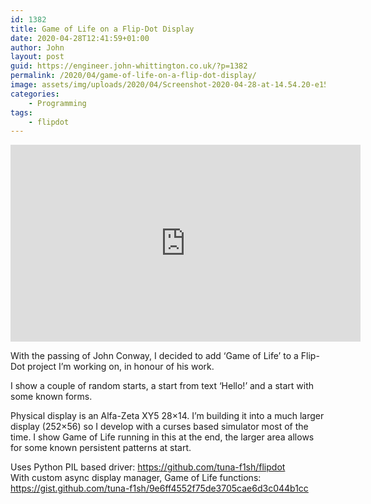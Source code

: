 ```yaml
---
id: 1382
title: Game of Life on a Flip-Dot Display
date: 2020-04-28T12:41:59+01:00
author: John
layout: post
guid: https://engineer.john-whittington.co.uk/?p=1382
permalink: /2020/04/game-of-life-on-a-flip-dot-display/
image: assets/img/uploads/2020/04/Screenshot-2020-04-28-at-14.54.20-e1588078613172-1200x698.png
categories:
    - Programming
tags:
    - flipdot
---
```


<div class="box">
<iframe width="560" height="315" src="https://www.youtube.com/embed/FjQ4jZS2f9M" title="YouTube video player" frameborder="0" allow="accelerometer; autoplay; clipboard-write; encrypted-media; gyroscope; picture-in-picture" allowfullscreen></iframe>
</div>

With the passing of John Conway, I decided to add &#8216;Game of Life&#8217; to a Flip-Dot project I&#8217;m working on, in honour of his work.

I show a couple of random starts, a start from text &#8216;Hello!&#8217; and a start with some known forms.

Physical display is an Alfa-Zeta XY5 28&#215;14. I&#8217;m building it into a much larger display (252&#215;56) so I develop with a curses based simulator most of the time. I show Game of Life running in this at the end, the larger area allows for some known persistent patterns at start.

Uses Python PIL based driver: <https://github.com/tuna-f1sh/flipdot>  
With custom async display manager, Game of Life functions: <https://gist.github.com/tuna-f1sh/9e6ff4552f75de3705cae6d3c044b1cc>
